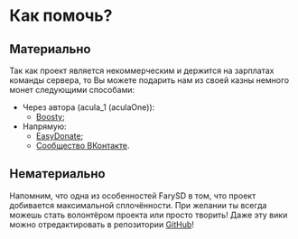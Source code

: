 # Как помочь?

## Материально

Так как проект является некоммерческим и держится на зарплатах команды сервера, то Вы можете подарить нам из своей казны немного монет следующими способами:

- Через автора (acula_1 (aculaOne)):
  - [Boosty](https://boosty.to/acula_1/donate);
- Напрямую:
  - [EasyDonate](https://farysd.easydonate.ru);
  - [Сообщество ВКонтакте](https://vk.com/donut/farysd).

## Нематериально

Напомним, что одна из особенностей FarySD в том, что проект добивается максимальной сплочённости. При желании ты всегда можешь стать волонтёром проекта или просто творить! Даже эту вики можно отредактировать в репозитории [GitHub](https://github.com/aculaOne/FarySD_Wiki)!
